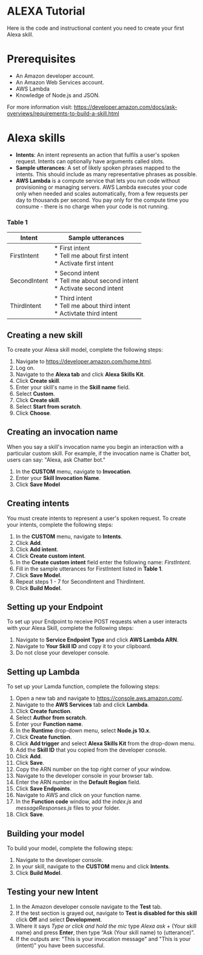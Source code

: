 # ALEXA Tutorial
Here is the code and instructional content you need to create your first Alexa skill.

# Prerequisites
* An Amazon developer account.
* An Amazon Web Services account.
* AWS Lambda
* Knowledge of Node.js and JSON.

For more information visit: https://developer.amazon.com/docs/ask-overviews/requirements-to-build-a-skill.html

# Alexa skills
*	__Intents__: An intent represents an action that fulfils a user's spoken request. Intents can optionally have arguments called slots.
*	__Sample utterances__: A set of likely spoken phrases mapped to the intents. This should include as many representative phrases as possible.
*	__AWS Lambda__ is a compute service that lets you run code without provisioning or managing servers. AWS Lambda executes your code only when needed and scales automatically, from a few requests per day to thousands per second. You pay only for the compute time you consume - there is no charge when your code is not running. 

### Table 1
| Intent     | Sample utterances|
|------------|-------------------|
| FirstIntent | * First intent <br> * Tell me about first intent <br> * Activate first intent|
| SecondIntent| * Second intent <br> * Tell me about second intent <br> * Activate second intent|
| ThirdIntent | * Third intent <br> * Tell me about third intent <br> * Activtate third intent |

## Creating a new skill
To create your Alexa skill model, complete the following steps:

1.	Navigate to https://developer.amazon.com/home.html. 
2.	Log on.
3.	Navigate to the __Alexa tab__ and click __Alexa Skills Kit__.
4.	Click __Create skill__.
5.  Enter your skill's name in the __Skill name__ field.
6.  Select __Custom__.
7.  Click __Create skill__.
8.  Select __Start from scratch__.
9.  Click __Choose__.

## Creating an invocation name
When you say a skill's invocation name you begin an interaction with a particular custom skill. For example, if the invocation name is Chatter bot, users can say: "Alexa, ask Chatter bot."

1.  In the __CUSTOM__ menu, navigate to __Invocation__.
2.  Enter your __Skill Invocation Name__.
3.  Click __Save Model__

## Creating intents
You must create intents to represent a user's spoken request. To create your intents, complete the following steps:

1.  In the __CUSTOM__ menu, navigate to __Intents__.
2.  Click __Add__.
3.  Click __Add intent__.
4.  Click __Create custom intent__.
5.  In the __Create custom intent__ field enter the following name: _FirstIntent_.
6.  Fill in the sample utterances for FirstIntent listed in __Table 1__.
7.  Click __Save Model__.
8.  Repeat steps 1 - 7 for SecondIntent and ThirdIntent.
9.	Click __Build Model__.

## Setting up your Endpoint
To set up your Endpoint to receive POST requests when a user interacts with your Alexa Skill, complete the following steps:

1.  Navigate to __Service Endpoint Type__ and click __AWS Lambda ARN__.
2.  Navigate to __Your Skill ID__ and copy it to your clipboard.
3.  Do not close your developer console.

## Setting up Lambda
To set up your Lamda function, complete the following steps:

1.	Open a new tab and navigate to https://console.aws.amazon.com/.
2.	Navigate to the __AWS Services__ tab and click __Lambda__.
3.	Click __Create function__.
4.  Select __Author from scratch__.
5.  Enter your __Function name__.
6.  In the __Runtime__ drop-down menu, select __Node.js 10.x__.
7.  Click __Create function__.
8.  Click __Add trigger__ and select __Alexa Skills Kit__ from the drop-down menu. 
9.  Add the __Skill ID__ that you copied from the developer console.
10. Click __Add__.
11. Click __Save__.
12. Copy the ARN number on the top right corner of your window.
13. Navigate to the developer console in your browser tab. 
14. Enter the ARN number in the __Default Region__ field.
15. Click __Save Endpoints__.
16. Navigate to AWS and click on your function name.
17. In the __Function code__ window, add the _index.js_ and _messageResponses.js_ files to your folder.
18. Click __Save__.

## Building your model
To build your model, complete the following steps:

1.  Navigate to the developer console.
2.  In your skill, navigate to the __CUSTOM__ menu and click __Intents__.
3.  Click __Build Model__.

## Testing your new Intent
1.	In the Amazon developer console navigate to the __Test__ tab.
2.  If the test section is grayed out, navigate to __Test is disabled for this skill__ click __Off__ and select __Development__.
3.	Where it says _Type or click and hold the mic_ type _Alexa ask_ + (Your skill name) and press __Enter__, then type “Ask (Your skill name) to (utterance)”. 
4.	If the outputs are: "This is your invocation message" and "This is your (intent)" you have been successful.
